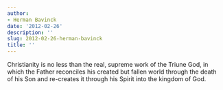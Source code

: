 ```yaml
---
author:
- Herman Bavinck
date: '2012-02-26'
description: ''
slug: 2012-02-26-herman-bavinck
title: ''
---
```

Christianity is no less than the real, supreme work of the Triune God, in which the Father reconciles his created but fallen world through the death of his Son and re-creates it through his Spirit into the kingdom of God.



